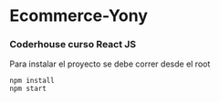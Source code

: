 # Ecommerce-Yony


### Coderhouse curso React JS


Para instalar el proyecto se debe correr desde el root

    npm install
    npm start
